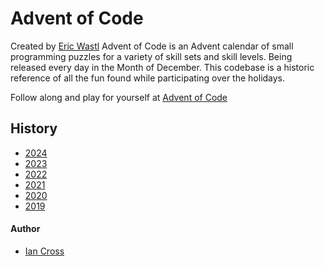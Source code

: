 # Advent of Code

Created by [Eric Wastl](http://was.tl/) Advent of Code is an Advent calendar of small programming puzzles for a variety of skill sets and skill levels. Being released every day in the Month of December. This codebase is a historic reference of all the fun found while participating over the holidays.

Follow along and play for yourself at [Advent of Code](https://adventofcode.com/)

## History

- [2024](https://github.com/Ian-Cross/Advent-of-Code/blob/master/2024/README.md)
- [2023](https://github.com/Ian-Cross/Advent-of-Code/blob/master/2023/README.md)
- [2022](https://github.com/Ian-Cross/Advent-of-Code/blob/master/2022/README.md)
- [2021](https://github.com/Ian-Cross/Advent-of-Code/blob/master/2021/README.md)
- [2020](https://github.com/Ian-Cross/Advent-of-Code/blob/master/2020/README.md)
- [2019](https://github.com/Ian-Cross/Advent-of-Code/blob/master/2019/README.md)

#### Author

- [Ian Cross](https://github.com/Ian-Cross)

